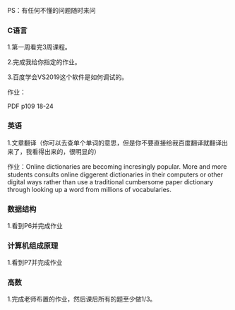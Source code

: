PS：有任何不懂的问题随时来问



### C语言

1.第一周看完3周课程。

2.完成我给你指定的作业。

3.百度学会VS2019这个软件是如何调试的。

作业：

PDF p109 18-24



### 英语

1.文章翻译（你可以去查单个单词的意思，但是你不要直接给我百度翻译就翻译出来了，我看得出来的，很明显的）

作业：Online dictionaries are becoming incresingly popular. More and more students consults online diggerent dictionaries in their computers or other digital ways rather than use a traditional cumbersome paper dictionary through looking up a word from millions of vocabularies. 



### 数据结构

1.看到P6并完成作业



### 计算机组成原理

1.看到P7并完成作业



### 高数

1.完成老师布置的作业，然后课后所有的题至少做1/3。





